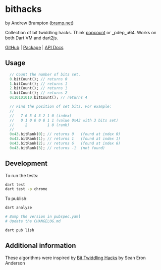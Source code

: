 # bithacks

by Andrew Brampton ([bramp.net](https://bramp.net))

Collection of bit twiddling hacks. Think
[popcount](https://en.cppreference.com/w/cpp/numeric/popcount) or _pdep_u64.
Works on both Dart VM and dart2js.

[GitHub](https://github.com/bramp/bithacks) | [Package](https://pub.dev/packages/bithacks) | [API Docs](https://pub.dev/documentation/bithacks/latest/)


## Usage

```dart
  // Count the number of bits set.
  0.bitCount(); // returns 0
  1.bitCount(); // returns 1
  2.bitCount(); // returns 1
  3.bitCount(); // returns 2
  0x10101010.bitCount(); // returns 4

  // Find the position of set bits. For example:
  //
  //   7 6 5 4 3 2 1 0 (index)
  //   0 1 0 0 0 0 1 1 (value 0x43 with 3 bits set)
  //     2         1 0 (rank)
  //
  0x43.bitRank(0); // returns 0   (found at index 0)
  0x43.bitRank(1); // returns 1   (found at index 1)
  0x43.bitRank(2); // returns 6   (found at index 6)
  0x43.bitRank(3); // returns -1  (not found)
```

## Development

To run the tests:

```bash
dart test
dart test -p chrome
```

To publish:

```bash
dart analyze

# Bump the version in pubspec.yaml
# Update the CHANGELOG.md

dart pub lish
```

## Additional information

These algorithms were inspired by [Bit Twiddling Hacks](https://graphics.stanford.edu/~seander/bithacks.html)
by Sean Eron Anderson
